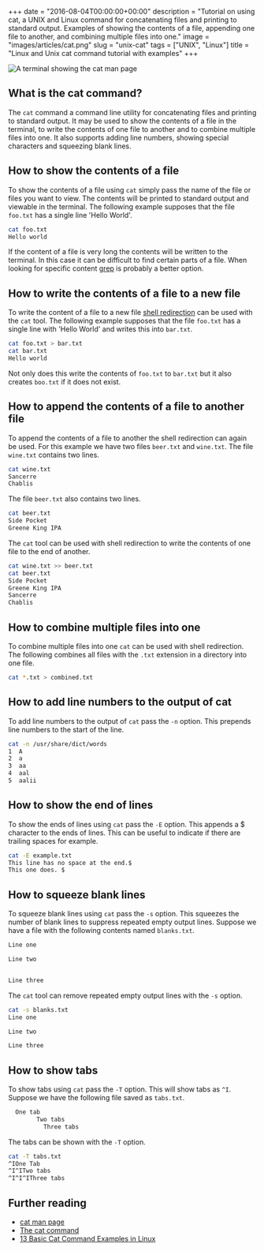 +++
date = "2016-08-04T00:00:00+00:00"
description = "Tutorial on using cat, a UNIX and Linux command for concatenating files and printing to standard output. Examples of showing the contents of a file, appending one file to another, and combining multiple files into one."
image = "images/articles/cat.png"
slug = "unix-cat"
tags = ["UNIX", "Linux"]
title = "Linux and Unix cat command tutorial with examples"
+++

![A terminal showing the cat man page][6]

## What is the cat command?

The `cat` command a command line utility for concatenating files and printing to
standard output. It may be used to show the contents of a file in the terminal,
to write the contents of one file to another and to combine multiple files into
one. It also supports adding line numbers, showing special characters and
squeezing blank lines.

## How to show the contents of a file

To show the contents of a file using `cat` simply pass the name of the file or
files you want to view. The contents will be printed to standard output and
viewable in the terminal. The following example supposes that the file `foo.txt`
has a single line 'Hello World'.

```sh
cat foo.txt
Hello world
```

If the content of a file is very long the contents will be written to the
terminal. In this case it can be difficult to find certain parts of a file. When
looking for specific content [grep][1] is probably a better option.

## How to write the contents of a file to a new file

To write the content of a file to a new file [shell redirection][5] can be used
with the `cat` tool. The following example supposes that the file `foo.txt` has
a single line with 'Hello World' and writes this into `bar.txt`.

```sh
cat foo.txt > bar.txt
cat bar.txt
Hello world
```

Not only does this write the contents of `foo.txt` to `bar.txt` but it also
creates `boo.txt` if it does not exist.

## How to append the contents of a file to another file

To append the contents of a file to another the shell redirection can again be
used. For this example we have two files `beer.txt` and `wine.txt`. The file
`wine.txt` contains two lines.

```sh
cat wine.txt
Sancerre
Chablis
```

The file `beer.txt` also contains two lines.

```sh
cat beer.txt
Side Pocket
Greene King IPA
```

The `cat` tool can be used with shell redirection to write the contents of one
file to the end of another.

```sh
cat wine.txt >> beer.txt
cat beer.txt
Side Pocket
Greene King IPA
Sancerre
Chablis
```

## How to combine multiple files into one

To combine multiple files into one `cat` can be used with shell redirection. The
following combines all files with the `.txt` extension in a directory into one
file.

```sh
cat *.txt > combined.txt
```

## How to add line numbers to the output of cat

To add line numbers to the output of `cat` pass the `-n` option. This prepends
line numbers to the start of the line.

```sh
cat -n /usr/share/dict/words
1  A
2  a
3  aa
4  aal
5  aalii
```

## How to show the end of lines

To show the ends of lines using `cat` pass the `-E` option. This appends a $
character to the ends of lines. This can be useful to indicate if there are
trailing spaces for example.

```sh
cat -E example.txt
This line has no space at the end.$
This one does. $
```

## How to squeeze blank lines

To squeeze blank lines using `cat` pass the `-s` option. This squeezes the
number of blank lines to suppress repeated empty output lines. Suppose we have a
file with the following contents named `blanks.txt`.

```sh
Line one

Line two


Line three
```

The `cat` tool can remove repeated empty output lines with the `-s` option.

```sh
cat -s blanks.txt
Line one

Line two

Line three
```

## How to show tabs

To show tabs using `cat` pass the `-T` option. This will show tabs as `^I`.
Suppose we have the following file saved as `tabs.txt`.

```sh
  One tab
        Two tabs
          Three tabs
```

The tabs can be shown with the `-T` option.

```sh
cat -T tabs.txt
^IOne Tab
^I^ITwo tabs
^I^I^IThree tabs
```

## Further reading

- [cat man page][2]
- [The cat command][3]
- [13 Basic Cat Command Examples in Linux][4]

[1]: /unix-grep/
[2]: http://linux.die.net/man/1/cat
[3]: http://www.linfo.org/cat.html
[4]: http://www.tecmint.com/13-basic-cat-command-examples-in-linux/
[5]: http://www.tldp.org/LDP/abs/html/io-redirection.html
[6]: /images/articles/cat.png
